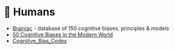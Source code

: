 # 🧠 Humans

- [Brainiac](https://kickstartsidehustle.com/brainiac/) - database of 150 cognitive biases, principles & models
- [50 Cognitive Biases in the Modern World](https://www.visualcapitalist.com/50-cognitive-biases-in-the-modern-world/)
- [Cognitive_Bias_Codex](https://upload.wikimedia.org/wikipedia/commons/6/65/Cognitive_bias_codex_en.svg)
